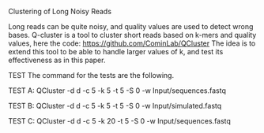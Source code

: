 Clustering of Long Noisy Reads

Long reads can be quite noisy, and quality values are used to detect wrong bases.
Q-cluster is a tool to cluster short reads based on k-mers and quality values, here the code:
https://github.com/CominLab/QCluster
The idea is to extend this tool to be able to handle larger values of k,
and test its effectiveness as in this paper.


TEST
The command for the tests are the following.

TEST A:    QCluster -d d -c 5 -k 5 -t 5 -S 0 -w Input/sequences.fastq

TEST B:    QCluster -d d -c 5 -k 5 -t 5 -S 0 -w Input/simulated.fastq

TEST C:    QCluster -d d -c 5 -k 20 -t 5 -S 0 -w Input/sequences.fastq
